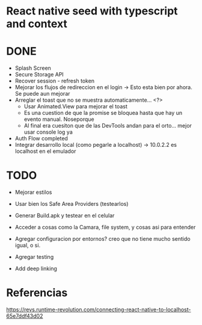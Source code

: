 # React native seed with typescript and context

# DONE
* Splash Screen
* Secure Storage API
* Recover session - refresh token
* Mejorar los flujos de redireccion en el login -> Esto esta bien por ahora. Se puede aun mejorar
* Arreglar el toast que no se muestra automaticamente... <?>
  * Usar Animated.View para mejorar el toast
  * Es una cuestion de que la promise se bloquea hasta que hay un evento manual. Noseporque 
  * Al final era cuesiton que de las DevTools andan para el orto... mejor usar console log ya
* Auth Flow completed
* Integrar desarrollo local (como pegarle a localhost) -> 10.0.2.2 es localhost en el emulador


# TODO

* Mejorar estilos
* Usar bien los Safe Area Providers (testearlos)

* Generar Build.apk y testear en el celular
* Acceder a cosas como la Camara, file system, y cosas asi para entender
* Agregar configuracion por entornos? creo que no tiene mucho sentido igual, o si.

* Agregar testing
* Add deep linking

# Referencias
https://revs.runtime-revolution.com/connecting-react-native-to-localhost-65e7ddf43d02